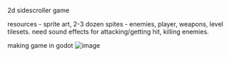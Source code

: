 2d sidescroller game



resources - sprite art, 2-3 dozen spites - enemies, player, weapons, level tilesets. need sound effects for attacking/getting hit, killing enemies. 

making game in godot
![image](https://user-images.githubusercontent.com/70330869/222650055-af0cc1aa-8137-436c-8993-eb86b2dcf217.png)
